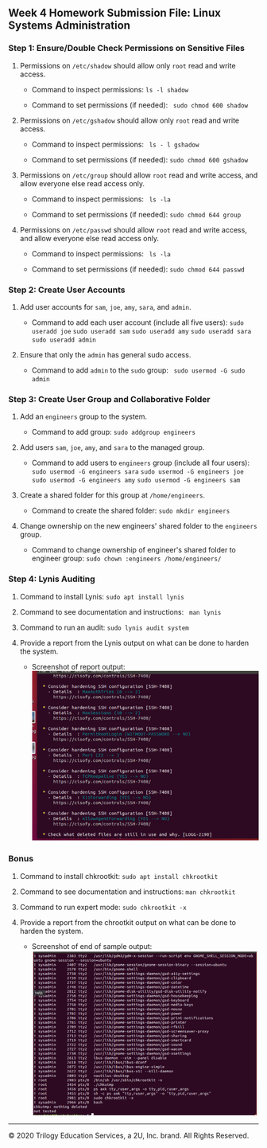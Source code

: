 ## Week 4 Homework Submission File: Linux Systems Administration

### Step 1: Ensure/Double Check Permissions on Sensitive Files

1. Permissions on `/etc/shadow` should allow only `root` read and write access.

    - Command to inspect permissions: ` ls -l shadow `

    - Command to set permissions (if needed): ` sudo chmod 600 shadow`

2. Permissions on `/etc/gshadow` should allow only `root` read and write access.

    - Command to inspect permissions: ` ls - l gshadow`

    - Command to set permissions (if needed): `sudo chmod 600 gshadow`

3. Permissions on `/etc/group` should allow `root` read and write access, and allow everyone else read access only.

    - Command to inspect permissions: ` ls -la`

    - Command to set permissions (if needed): `sudo chmod 644 group`

4. Permissions on `/etc/passwd` should allow `root` read and write access, and allow everyone else read access only.

    - Command to inspect permissions: ` ls -la`

    - Command to set permissions (if needed): `sudo chmod 644 passwd`

### Step 2: Create User Accounts

1. Add user accounts for `sam`, `joe`, `amy`, `sara`, and `admin`.

    - Command to add each user account (include all five users):
    `sudo useradd joe`
    `sudo useradd sam`
    `sudo useradd amy`
    `sudo useradd sara`
    `sudo useradd admin`


2. Ensure that only the `admin` has general sudo access.

    - Command to add `admin` to the `sudo` group: ` sudo usermod -G sudo admin` 

### Step 3: Create User Group and Collaborative Folder

1. Add an `engineers` group to the system.

    - Command to add group: `sudo addgroup engineers`

2. Add users `sam`, `joe`, `amy`, and `sara` to the managed group.

    - Command to add users to `engineers` group (include all four users):
    `sudo usermod -G engineers sara`
    `sudo usermod -G engineers joe`
    `sudo usermod -G engineers amy`
    `sudo usermod -G engineers sam`


3. Create a shared folder for this group at `/home/engineers`.

    - Command to create the shared folder: `sudo mkdir engineers`

4. Change ownership on the new engineers' shared folder to the `engineers` group.

    - Command to change ownership of engineer's shared folder to engineer group: `sudo chown :engineers /home/engineers/`

### Step 4: Lynis Auditing

1. Command to install Lynis: `sudo apt install lynis `

2. Command to see documentation and instructions: ` man lynis`

3. Command to run an audit: `sudo lynis audit system`

4. Provide a report from the Lynis output on what can be done to harden the system.

    - Screenshot of report output:  ![picture](image/Capture1.PNG)


### Bonus
1. Command to install chkrootkit: `sudo apt install chkrootkit`

2. Command to see documentation and instructions: `man chkrootkit`

3. Command to run expert mode: `sudo chkrootkit -x`

4. Provide a report from the chrootkit output on what can be done to harden the system.
    - Screenshot of end of sample output: ![picture](image/Capture2.PNG)

---
© 2020 Trilogy Education Services, a 2U, Inc. brand. All Rights Reserved.
